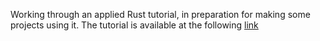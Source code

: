 Working through an applied Rust tutorial, in preparation for making some projects using it. The tutorial is available at the following [link](https://www.ralfj.de/projects/rust-101/main.html)
